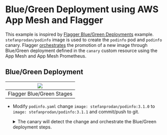 # Blue/Green Deployment using AWS App Mesh and Flagger
This example is inspired by [Flagger Blue/Green Deployments](https://docs.flagger.app/tutorials/kubernetes-blue-green) example. `stefanprodan/podinfo` image is used to create the `podinfo` pod and `podinfo` canary. Flagger [orchestrates](https://docs.flagger.app/usage/deployment-strategies#blue-green-deployments) the promotion of a new image through Blue/Green deployment defined in the `canary` custom resource using the App Mesh and App Mesh Prometheus.

## Blue/Green Deployment
| ![](https://raw.githubusercontent.com/fluxcd/flagger/main/docs/diagrams/flagger-bluegreen-steps.png)|
|:--:|
|Flagger Blue/Green Stages|

* Modify `podinfo.yaml` change `image: stefanprodan/podinfo:3.1.0` to `image: stefanprodan/podinfo:3.1.1` and commit/push to git.
    <details>
    <summary>The canary will detect the change and orchestrate the Blue/Green deployment steps.</summary>

    * scale up the canary `podinfo` pods (green).
    * run conformance tests for the canary pods.
    * run load tests and metric checks for the canary pods.
    * abort the canary release if the failure threshold is reached.
    * route traffic to canary.
    * promote canary spec over primary `podinfo-primary` pods (blue).
    * wait for primary rollout.
    * route traffic to primary `podinfo-primary` pods.
    * scale down canary.
    </details>
